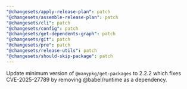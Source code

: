 ```yaml
---
"@changesets/apply-release-plan": patch
"@changesets/assemble-release-plan": patch
"@changesets/cli": patch
"@changesets/config": patch
"@changesets/get-dependents-graph": patch
"@changesets/git": patch
"@changesets/pre": patch
"@changesets/release-utils": patch
"@changesets/should-skip-package": patch
---
```


Update minimum version of `@manypkg/get-packages` to 2.2.2 which fixes CVE-2025-27789 by removing @babel/runtime as a dependency.

